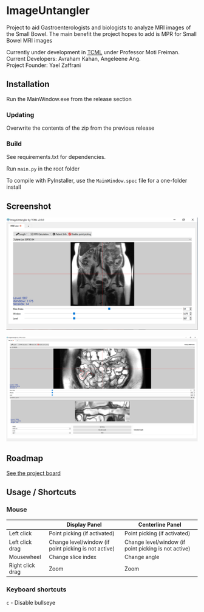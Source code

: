 # ImageUntangler

Project to aid Gastroenterologists and biologists to analyze MRI images of the Small Bowel. The main benefit the project hopes to add is MPR for Small Bowel MRI images

Currently under development in [TCML](https://tcml-bme.github.io/) under Professor Moti Freiman.  
Current Developers: Avraham Kahan, Angeleene Ang.  
Project Founder: Yael Zaffrani

## Installation

Run the MainWindow.exe from the release section

### Updating

Overwrite the contents of the zip from the previous release

### Build

See requirements.txt for dependencies.

Run `main.py` in the root folder

To compile with PyInstaller, use the `MainWindow.spec` file for a one-folder install

## Screenshot

![screenshot](screenshot.PNG)

![screenshot](screenshot_2.PNG)

## Roadmap

[See the project board](https://github.com/TechnionComputationalMRILab/ImageUntangler/projects/1)

## Usage / Shortcuts

### Mouse

|                  | Display Panel                                        | Centerline Panel                                     |
|------------------|------------------------------------------------------|------------------------------------------------------|
| Left click       | Point picking (if activated)                         | Point picking (if activated)                         |
| Left click drag  | Change level/window (if point picking is not active) | Change level/window (if point picking is not active) |
| Mousewheel       | Change slice index                                   | Change angle                                         |
| Right click drag | Zoom                                                 | Zoom                                                 |

### Keyboard shortcuts

`c` - Disable bullseye